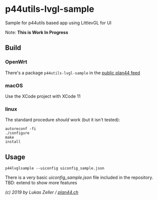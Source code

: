 
p44utils-lvgl-sample
====================

Sample for p44utils based app using LittlevGL for UI

Note: **This is Work In Progress**

## Build

### OpenWrt

There's a package `p44utils-lvgl-sample` in the [public plan44 feed](https://github.com/plan44/plan44-feed/tree/master/p44utils-lvgl-sample)

### macOS

Use the XCode project with XCode 11

### linux

The standard procedure _should_ work (but it isn't tested):

    autoreconf -fi
    ./configure
    make
    install


## Usage

    p44lvglsample --uiconfig uiconfig_sample.json
    
There is a very basic _uiconfig_sample.json_ file included in the repository. TBD: extend to show more features

*(c) 2019 by Lukas Zeller / [plan44.ch](http://www.plan44.ch/automation)*







